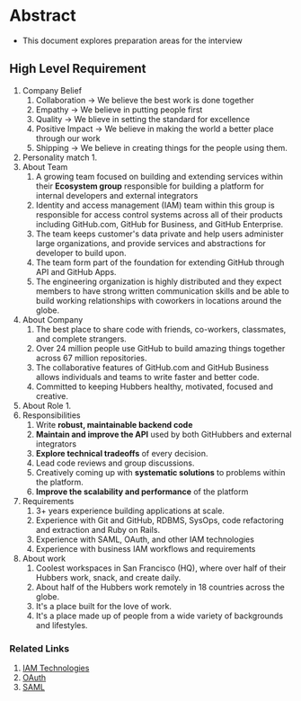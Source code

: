 # Abstract
* This document explores preparation areas for the interview


## High Level Requirement
1. Company Belief
    1. Collaboration    -> We believe the best work is done together
    2. Empathy          -> We believe in putting people first
    3. Quality          -> We blieve in setting the standard for excellence
    4. Positive Impact  -> We believe in making the world a better place through our work
    5. Shipping         -> We believe in creating things for the people using them.
2. Personality match
    1. 
3. About Team
    1. A growing team focused on building and extending services within their **Ecosystem group** responsible for building a platform for internal developers and external integrators
    2. Identity and access management (IAM) team within this group is responsible for access control systems across all of their products including GitHub.com, GitHub for Business, and GitHub Enterprise.
    3. The team keeps customer's data private and help users administer large organizations, and provide services and abstractions for developer to build upon.
    4. The team form part of the foundation for extending GitHub through API and GitHub Apps.
    5. The engineering organization is highly distributed and they expect members to have strong written communication skills and be able to build working relationships with coworkers in locations around the globe.
4. About Company
    1. The best place to share code with friends, co-workers, classmates, and complete strangers.
    2. Over 24 million people use GitHub to build amazing things together across 67 million repositories.
    3. The collaborative features of GitHub.com and GitHub Business allows individuals and teams to write faster and better code.
    4. Committed to keeping Hubbers healthy, motivated, focused and creative.
5. About Role
    1. 
6. Responsibilities
    1. Write **robust, maintainable backend code**
    2. **Maintain and improve the API** used by both GitHubbers and external integrators
    3. **Explore technical tradeoffs** of every decision.
    4. Lead code reviews and group discussions.
    5. Creatively coming up with **systematic solutions** to problems within the platform.
    6. **Improve the scalability and performance** of the platform
7. Requirements
    1. 3+ years experience building applications at scale.
    2. Experience with Git and GitHub, RDBMS, SysOps, code refactoring and extraction and Ruby on Rails.
    3. Experience with SAML, OAuth, and other IAM technologies
    4. Experience with business IAM workflows and requirements
8. About work
    1. Coolest workspaces in San Francisco (HQ), where over half of their Hubbers work, snack, and create daily. 
    2. About half of the Hubbers work remotely in 18 countries across the globe.
    3. It's a place built for the love of work.
    4. It's a place made up of people from a wide variety of backgrounds and lifestyles.

### Related Links
1. [IAM Technologies](../../security/authentication_authroization/iam_technologies.md)
2. [OAuth](../../security/authentication_authroization/OAuth.md)
3. [SAML](../../security/authentication_authroization/SAML.md)
